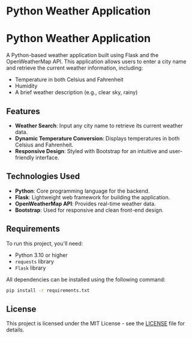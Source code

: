 # Python Weather Application

# Python Weather Application

A Python-based weather application built using Flask and the OpenWeatherMap API. This application allows users to enter a city name and retrieve the current weather information, including:

- Temperature in both Celsius and Fahrenheit
- Humidity
- A brief weather description (e.g., clear sky, rainy)

## Features

- **Weather Search**: Input any city name to retrieve its current weather data.
- **Dynamic Temperature Conversion**: Displays temperatures in both Celsius and Fahrenheit.
- **Responsive Design**: Styled with Bootstrap for an intuitive and user-friendly interface.

## Technologies Used

- **Python**: Core programming language for the backend.
- **Flask**: Lightweight web framework for building the application.
- **OpenWeatherMap API**: Provides real-time weather data.
- **Bootstrap**: Used for responsive and clean front-end design.

## Requirements

To run this project, you'll need:

- Python 3.10 or higher
- `requests` library
- `Flask` library

All dependencies can be installed using the following command:

```bash
pip install -r requirements.txt
```

## License

This project is licensed under the MIT License - see the [LICENSE](LICENSE) file for details.
